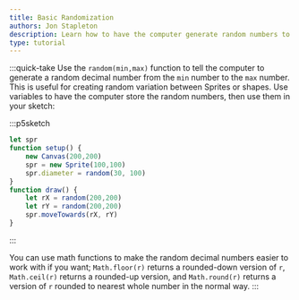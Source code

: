 ```yaml
---
title: Basic Randomization
authors: Jon Stapleton
description: Learn how to have the computer generate random numbers to use in your game. This tutorial covers the `random(min,max)`, `Math.floor(n)`, `Math.ceil(n)`, and `Math.round(n)`
type: tutorial
---
```

:::quick-take
Use the `random(min,max)` function to tell the computer to generate a random decimal number from the `min` number to the `max` number. This is useful for creating random variation between Sprites or shapes. Use variables to have the computer store the random numbers, then use them in your sketch:

:::p5sketch
```javascript
let spr
function setup() {
	new Canvas(200,200)
	spr = new Sprite(100,100)
	spr.diameter = random(30, 100)
}
function draw() {
	let rX = random(200,200)
	let rY = random(200,200)
	spr.moveTowards(rX, rY)
}
```
:::

You can use math functions to make the random decimal numbers easier to work with if you want; `Math.floor(r)` returns a rounded-down version of `r`, `Math.ceil(r)` returns a rounded-up version, and `Math.round(r)` returns a version of `r` rounded to nearest whole number in the normal way.
:::